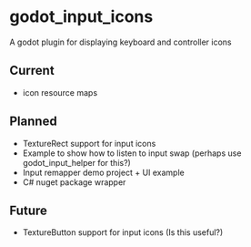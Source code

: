# godot_input_icons

A godot plugin for displaying keyboard and controller icons

## Current

- icon resource maps

## Planned

- TextureRect support for input icons
- Example to show how to listen to input swap (perhaps use godot_input_helper for this?)
- Input remapper demo project + UI example
- C# nuget package wrapper

## Future

- TextureButton support for input icons (Is this useful?)
